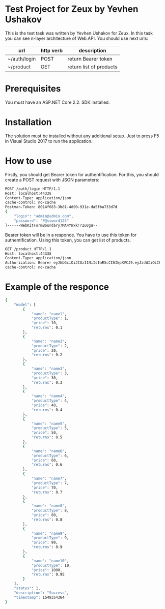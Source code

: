 # Test Project for Zeux by Yevhen Ushakov
This is the test task was written by Yevhen Ushakov for Zeux.
In this task you can see n-layer architecture of Web.API.
You should use next urls:

| url | http verb | description |
| ------ | ------ | ------ |
| ~/auth/login | POST | return Bearer token |
| ~/product | GET | return list of products|

# Prerequisites
You must have an ASP.NET Core 2.2. SDK installed.

# Installation
The solution must be installed without any additional setup. Just to press F5 in Visual Studio 2017 to run the application.

# How to use
Firstly, you should get Bearer token for authentification. For this, you should create a POST request with JSON parameters: 
```sh
POST /auth/login HTTP/1.1
Host: localhost:44338
Content-Type: application/json
cache-control: no-cache
Postman-Token: 8014f083-3b81-4d00-931e-da5fba733d7d
{
	"login": "admin@admin.com",
	"password": "P@ssword123"
}------WebKitFormBoundary7MA4YWxkTrZu0gW--
```

Bearer token will be in a responce.
You have to use this token for authentification.
Using this token, you can get list of products.
```sh
GET /product HTTP/1.1
Host: localhost:44338
Content-Type: application/json
Authorization: Bearer eyJhbGciOiJIUzI1NiIsInR5cCI6IkpXVCJ9.eyJzdWIiOiI0ZDI2ZjU2Yy05YTI4LWU5MTEtYTgzMC01NGVlNzViNDZiYmEiLCJqdGkiOiJmNThhNmFlOC04M2ExLTRkYmUtYjhhZS03OTJlMWY0NTQyNDIiLCJleHAiOjE1NTE5MDA3MTksImlzcyI6InlldmhlbnVzaGFrb3YuY29tIn0.Pfzg1wWgLG7shUFCOzg43PcPt6FvZIggfUHFXFinoY0
cache-control: no-cache
```

# Example of the responce

```sh
{
    "model": [
        {
            "name": "name1",
            "productType": 1,
            "price": 10,
            "returns": 0.1
        },
        {
            "name": "name2",
            "productType": 2,
            "price": 20,
            "returns": 0.2
        },
        {
            "name": "name3",
            "productType": 3,
            "price": 30,
            "returns": 0.3
        },
        {
            "name": "name4",
            "productType": 4,
            "price": 40,
            "returns": 0.4
        },
        {
            "name": "name5",
            "productType": 5,
            "price": 50,
            "returns": 0.5
        },
        {
            "name": "name6",
            "productType": 6,
            "price": 60,
            "returns": 0.6
        },
        {
            "name": "name7",
            "productType": 7,
            "price": 70,
            "returns": 0.7
        },
        {
            "name": "name8",
            "productType": 8,
            "price": 80,
            "returns": 0.8
        },
        {
            "name": "name9",
            "productType": 9,
            "price": 90,
            "returns": 0.9
        },
        {
            "name": "name10",
            "productType": 10,
            "price": 1000,
            "returns": 0.95
        }
    ],
    "status": 1,
    "description": "Success",
    "timestamp": 1549354364
}
```
